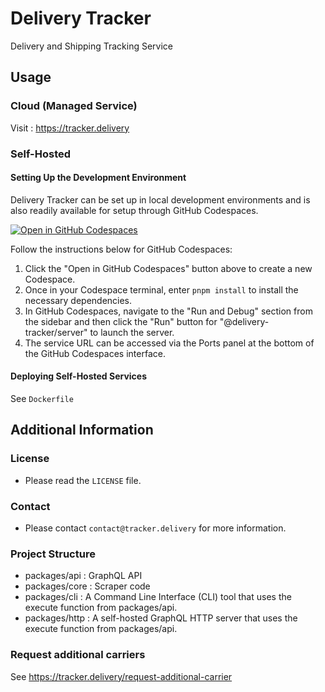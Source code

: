 # Delivery Tracker

Delivery and Shipping Tracking Service

## Usage
### Cloud (Managed Service)
Visit : https://tracker.delivery

### Self-Hosted
#### Setting Up the Development Environment
Delivery Tracker can be set up in local development environments and is also readily available for setup through GitHub Codespaces.

[![Open in GitHub Codespaces](https://github.com/codespaces/badge.svg)](https://codespaces.new/shlee322/delivery-tracker)

Follow the instructions below for GitHub Codespaces:

1. Click the "Open in GitHub Codespaces" button above to create a new Codespace.
2. Once in your Codespace terminal, enter `pnpm install` to install the necessary dependencies.
3. In GitHub Codespaces, navigate to the "Run and Debug" section from the sidebar and then click the "Run" button for "@delivery-tracker/server" to launch the server.
4. The service URL can be accessed via the Ports panel at the bottom of the GitHub Codespaces interface.

#### Deploying Self-Hosted Services
See `Dockerfile`

## Additional Information
### License
- Please read the `LICENSE` file.

### Contact
- Please contact `contact@tracker.delivery` for more information.

### Project Structure
- packages/api : GraphQL API
- packages/core : Scraper code
- packages/cli : A Command Line Interface (CLI) tool that uses the execute function from packages/api.
- packages/http : A self-hosted GraphQL HTTP server that uses the execute function from packages/api.

### Request additional carriers
See https://tracker.delivery/request-additional-carrier
